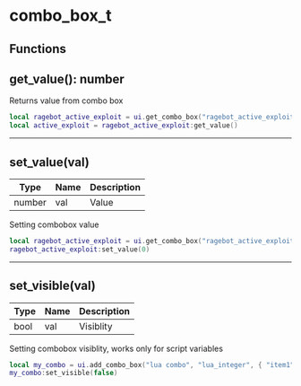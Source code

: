 # combo_box_t

## Functions

## **get_value()**: number

Returns value from combo box
```lua
local ragebot_active_exploit = ui.get_combo_box("ragebot_active_exploit")
local active_exploit = ragebot_active_exploit:get_value()
```
---

## **set_value(val)**
Type | Name | Description
------------ | ------------- | ------------
number | val | Value

Setting combobox value
```lua
local ragebot_active_exploit = ui.get_combo_box("ragebot_active_exploit")
ragebot_active_exploit:set_value(0)
```
---

## **set_visible(val)**
Type | Name | Description
------------ | ------------- | ------------
bool | val | Visiblity

Setting combobox visiblity, works only for script variables
```lua
local my_combo = ui.add_combo_box("lua combo", "lua_integer", { "item1", "item2", "item3" }, 0)
my_combo:set_visible(false)
```
